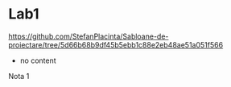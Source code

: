 # Lab1

https://github.com/StefanPlacinta/Sabloane-de-proiectare/tree/5d66b68b9df45b5ebb1c88e2eb48ae51a051f566

- no content

Nota 1

